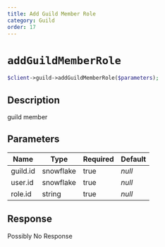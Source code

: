 ```yaml
---
title: Add Guild Member Role
category: Guild
order: 17
---
```


# `addGuildMemberRole`

```php
$client->guild->addGuildMemberRole($parameters);
```

## Description

guild member

## Parameters


Name | Type | Required | Default
--- | --- | --- | ---
guild.id | snowflake | true | *null*
user.id | snowflake | true | *null*
role.id | string | true | *null*

## Response

Possibly No Response

